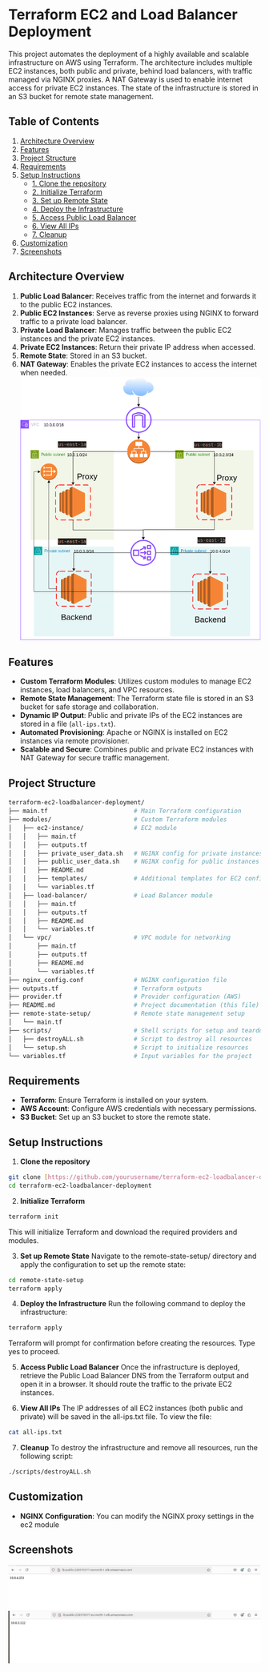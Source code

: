 # Terraform EC2 and Load Balancer Deployment

This project automates the deployment of a highly available and scalable infrastructure on AWS using Terraform. The architecture includes multiple EC2 instances, both public and private, behind load balancers, with traffic managed via NGINX proxies. A NAT Gateway is used to enable internet access for private EC2 instances. The state of the infrastructure is stored in an S3 bucket for remote state management.

## Table of Contents

1. [Architecture Overview](#architecture-overview)
2. [Features](#features)
3. [Project Structure](#project-structure)
4. [Requirements](#requirements)
5. [Setup Instructions](#setup-instructions)
    - [1. Clone the repository](#1-clone-the-repository)
    - [2. Initialize Terraform](#2-initialize-terraform)
    - [3. Set up Remote State](#3-set-up-remote-state)
    - [4. Deploy the Infrastructure](#4-deploy-the-infrastructure)
    - [5. Access Public Load Balancer](#5-access-public-load-balancer)
    - [6. View All IPs](#6-view-all-ips)
    - [7. Cleanup](#7-cleanup)
6. [Customization](#customization)
7. [Screenshots](#screenshots)



## Architecture Overview

1. **Public Load Balancer**: Receives traffic from the internet and forwards it to the public EC2 instances.
2. **Public EC2 Instances**: Serve as reverse proxies using NGINX to forward traffic to a private load balancer.
3. **Private Load Balancer**: Manages traffic between the public EC2 instances and the private EC2 instances.
4. **Private EC2 Instances**: Return their private IP address when accessed.
5. **Remote State**: Stored in an S3 bucket.
6. **NAT Gateway**: Enables the private EC2 instances to access the internet when needed.
![](Screenshots/drawio.png)
## Features

- **Custom Terraform Modules**: Utilizes custom modules to manage EC2 instances, load balancers, and VPC resources.
- **Remote State Management**: The Terraform state file is stored in an S3 bucket for safe storage and collaboration.
- **Dynamic IP Output**: Public and private IPs of the EC2 instances are stored in a file (`all-ips.txt`).
- **Automated Provisioning**: Apache or NGINX is installed on EC2 instances via remote provisioner.
- **Scalable and Secure**: Combines public and private EC2 instances with NAT Gateway for secure traffic management.

## Project Structure

```bash
terraform-ec2-loadbalancer-deployment/
├── main.tf                        # Main Terraform configuration
├── modules/                       # Custom Terraform modules
│   ├── ec2-instance/              # EC2 module
│   │   ├── main.tf
│   │   ├── outputs.tf
│   │   ├── private_user_data.sh   # NGINX config for private instances
│   │   ├── public_user_data.sh    # NGINX config for public instances
│   │   ├── README.md
│   │   ├── templates/             # Additional templates for EC2 config
│   │   └── variables.tf
│   ├── load-balancer/             # Load Balancer module
│   │   ├── main.tf
│   │   ├── outputs.tf
│   │   ├── README.md
│   │   └── variables.tf
│   └── vpc/                       # VPC module for networking
│       ├── main.tf
│       ├── outputs.tf
│       ├── README.md
│       └── variables.tf
├── nginx_config.conf              # NGINX configuration file
├── outputs.tf                     # Terraform outputs
├── provider.tf                    # Provider configuration (AWS)
├── README.md                      # Project documentation (this file)
├── remote-state-setup/            # Remote state management setup
│   └── main.tf
├── scripts/                       # Shell scripts for setup and teardown
│   ├── destroyALL.sh              # Script to destroy all resources
│   └── setup.sh                   # Script to initialize resources
└── variables.tf                   # Input variables for the project
```
## Requirements
- **Terraform**: Ensure Terraform is installed on your system.
- **AWS Account**: Configure AWS credentials with necessary permissions.
- **S3 Bucket**: Set up an S3 bucket to store the remote state.

## Setup Instructions
1. **Clone the repository**
```bash
git clone [https://github.com/yourusername/terraform-ec2-loadbalancer-deployment.git](https://github.com/Black-5-Knight/terraform-ec2-loadbalancer-deployment.git)
cd terraform-ec2-loadbalancer-deployment
```

2. **Initialize Terraform**
   
```bash
terraform init
```
This will initialize Terraform and download the required providers and modules.

3. **Set up Remote State**
Navigate to the remote-state-setup/ directory and apply the configuration to set up the remote state:

```bash
cd remote-state-setup
terraform apply
```
4. **Deploy the Infrastructure**
Run the following command to deploy the infrastructure:

```bash
terraform apply
```
 Terraform will prompt for confirmation before creating the resources. Type yes to proceed.

5. **Access Public Load Balancer**
Once the infrastructure is deployed, retrieve the Public Load Balancer DNS from the Terraform output and open it in a browser. It should route the traffic to the private EC2 instances.

6. **View All IPs**
The IP addresses of all EC2 instances (both public and private) will be saved in the all-ips.txt file. To view the file:

```bash
cat all-ips.txt
```
7. **Cleanup**
To destroy the infrastructure and remove all resources, run the following script:

```bash
./scripts/destroyALL.sh
```
## Customization 
- **NGINX Configuration**: You can modify the NGINX proxy settings in the ec2 module
## Screenshots
![](Screenshots/1.png)
![](Screenshots/2.png)
